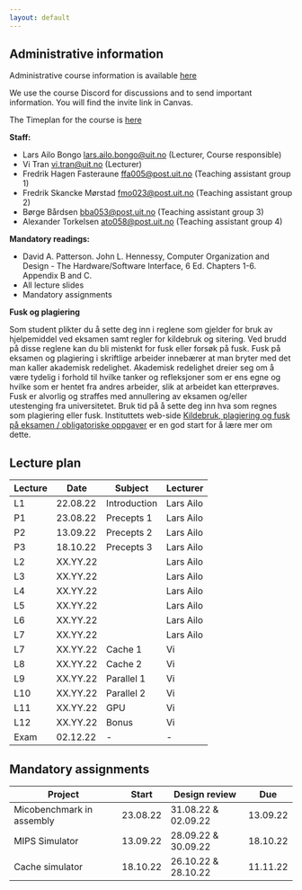 ```yaml
---
layout: default
---
```


## Administrative information

Administrative course information is available [here]([URL](https://uit.no/utdanning/emner/emne/765734/inf-2200))

We use the course Discord for discussions and to send important information. You will find the invite link in Canvas.

The Timeplan for the course is [here](https://timeplan.uit.no/emne_timeplan.php?sem=22h&module=INF-2200-1#week=33-52)

**Staff:**
* Lars Ailo Bongo <lars.ailo.bongo@uit.no> (Lecturer, Course responsible)
* Vi Tran <vi.tran@uit.no> (Lecturer)
* Fredrik Hagen Fasteraune <ffa005@post.uit.no> (Teaching assistant group 1)
* Fredrik Skancke Mørstad <fmo023@post.uit.no>  (Teaching assistant group 2)
* Børge Bårdsen <bba053@post.uit.no> (Teaching assistant group 3)
* Alexander Torkelsen <ato058@post.uit.no> (Teaching assistant group 4)

**Mandatory readings:**
* David A. Patterson. John L. Hennessy, Computer Organization and Design - The Hardware/Software Interface, 6 Ed. Chapters 1-6. Appendix B and C.
* All lecture slides
* Mandatory assignments

**Fusk og plagiering**

Som student plikter du å sette deg inn i reglene som gjelder for bruk av hjelpemiddel ved eksamen samt regler for kildebruk og sitering. Ved brudd på disse reglene kan du bli mistenkt for fusk eller forsøk på fusk. Fusk på eksamen og plagiering i skriftlige arbeider innebærer at man bryter med det man kaller akademisk redelighet. Akademisk redelighet dreier seg om å være tydelig i forhold til hvilke tanker og refleksjoner som er ens egne og hvilke som er hentet fra andres arbeider, slik at arbeidet kan etterprøves. Fusk er alvorlig og straffes med annullering av eksamen og/eller utestenging fra universitetet. Bruk tid på å sette deg inn hva som regnes som plagiering eller fusk. Instituttets web-side [Kildebruk, plagiering og fusk på eksamen / obligatoriske oppgaver](https://uit.instructure.com/courses/327/pages/kildebruk-plagiering-og-fusk-pa-eksamen-slash-obligatoriske-oppgaver) er en god start for å lære mer om dette.

## Lecture plan

| Lecture   	| Date		    | Subject	  | Lecturer |
|-------------|-------------|-----------|----------|
| L1   | 22.08.22 | Introduction | Lars Ailo |
| P1   | 23.08.22 | Precepts 1   | Lars Ailo |
| P2   | 13.09.22 | Precepts 2   | Lars Ailo |
| P3   | 18.10.22 | Precepts 3   | Lars Ailo |
| L2   | XX.YY.22 |  | Lars Ailo |
| L3   | XX.YY.22 |  | Lars Ailo |
| L4   | XX.YY.22 |  | Lars Ailo |
| L5   | XX.YY.22 |  | Lars Ailo |
| L6   | XX.YY.22 |  | Lars Ailo |
| L7   | XX.YY.22 |  | Lars Ailo |
| L7   | XX.YY.22 | Cache 1  | Vi        |
| L8   | XX.YY.22 | Cache 2 | Vi        |
| L9   | XX.YY.22 | Parallel 1 | Vi        |
| L10  | XX.YY.22 | Parallel 2 | Vi        |
| L11  | XX.YY.22 | GPU        | Vi        |
| L12  | XX.YY.22 | Bonus      | Vi        |
| Exam | 02.12.22 | -            | -         |

## Mandatory assignments

| Project |	Start      | Design review | Due |
|---------|------------|---------------|-----|
| Micobenchmark in assembly | 23.08.22 | 31.08.22 & 02.09.22 | 13.09.22 |
| MIPS Simulator            | 13.09.22 | 28.09.22 & 30.09.22 | 18.10.22 |
| Cache simulator           | 18.10.22 | 26.10.22 & 28.10.22 | 11.11.22 |

